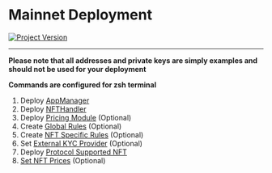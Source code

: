 # Mainnet Deployment
[![Project Version][version-image]][version-url]

---

**Please note that all addresses and private keys are simply examples and should not be used for your deployment**

**Commands are configured for zsh terminal**

1. Deploy [AppManager][deployAppManager-url]
2. Deploy [NFTHandler][deployNftHandler-url]
3. Deploy [Pricing Module][deployPricingModule-url] (Optional)
4.  Create [Global Rules][createGlobalRules-url] (Optional)    
5.  Create [NFT Specific Rules][createNftRules-url] (Optional)    
6.  Set [External KYC Provider][externalKYCProvider-url] (Optional)
7.  Deploy [Protocol Supported NFT][deployProtocolSupportedNft-url]
8.  [Set NFT Prices][settingNftPrice-url] (Optional)
    

<!-- These are the body links -->
[deployAppManager-url]: ../DEPLOY-APPMANAGER.md
[deployNftHandler-url]: ./DEPLOY-NFTHANDLER.md
[deployPricingModule-url]: ../DEPLOY-PRICING.md
[createGlobalRules-url]: ../CREATE-GLOBAL-RULES.md
[createNftRules-url]: ../CREATE-NFT-RULES.md
[externalKYCProvider-url]: ../../accessTier/EXTERNAL-ACCESS-TIER-PROVIDER.md
[deployProtocolSupportedNft-url]: ./DEPLOY-NFT.md
[settingNftPrice-url]: ./NFT-PRICING.md

<!-- These are the header links -->
[version-image]: https://img.shields.io/badge/Version-1.0.0-brightgreen?style=for-the-badge&logo=appveyor
[version-url]: https://github.com/thrackle-io/Tron